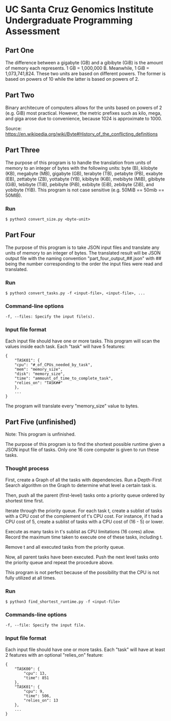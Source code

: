 # UC Santa Cruz Genomics Institute Undergraduate Programming Assessment

## Part One
The difference between a gigabyte (GB) and a gibibyte (GiB) is the
amount of memory each represents. 1 GB = 1,000,000 B. Meanwhile,
1 GiB = 1,073,741,824. These two units are based on different
powers. The former is based on powers of 10 while the latter is
based on powers of 2. 

## Part Two
Binary architecure of computers allows for the units based on
powers of 2 (e.g. GiB) most practical. However, the metric
prefixes such as kilo, mega, and giga arose due to convenience,
because 1024 is approximate to 1000. 

Source: https://en.wikipedia.org/wiki/Byte#History_of_the_conflicting_definitions

## Part Three
The purpose of this program is to handle the translation from units
of memory to an integer of bytes with the following units:
    byte (B),
    kilobyte (KB),
    megabyte (MB),
    gigabyte (GB),
    terabyte (TB),
    petabyte (PB),
    exabyte (EB),
    zettabyte (ZB),
    yottabyte (YB),
    kibibyte (KiB),
    mebibyte (MiB),
    gibibyte (GiB),
    tebibyte (TiB),
    pebibyte (PiB),
    exbibyte (EiB),
    zebibyte (ZiB),
    and yobibyte (YiB).
This program is not case sensitive (e.g. 50MiB == 50mib == 50MIB).

### Run
    $ python3 convert_size.py <byte-unit>

## Part Four
The purpose of this program is to take JSON input files and translate
any units of memory to an integer of bytes. The translated result
will be JSON output file with the naming convention
"part_four_output_##.json" with ## being the number corresponding
to the order the input files were read and translated.

### Run
    $ python3 convert_tasks.py -f <input-file>, <input-file>, ...

### Command-line options
    -f, --files: Specify the input file(s).

### Input file format
Each input file should have one or more tasks. This program will
scan the values inside each task. Each "task" will have 5 features:
```
{
    "TASK01": {
    "cpu": "#_of_CPUs_needed_by_task",
    "mem": "memory_size",
    "disk": "memory_size",
    "time": "ammount_of_time_to_complete_task",
    "relies_on": "TASK##"
    },
    ...
}
```
The program will translate every "memory_size" value to bytes.

## Part Five (unfinished)
Note: This program is unfinished.

The purpose of this program is to find the shortest possible
runtime given a JSON input file of tasks. Only one 16 core
computer is given to run these tasks.

### Thought process
First, create a Graph of all the tasks with dependencies.
Run a Depth-First Search algorithm on the Graph to determine
what level a certain task is.

Then, push all the parent (first-level) tasks onto a priority 
queue ordered by shortest time first.

Iterate through the priority queue. For each task t, create a
sublist of tasks with a CPU cost of the complement of t's
CPU cost. For instance, if t had a CPU cost of 5, create a
sublist of tasks with a CPU cost of (16 - 5) or lower.

Execute as many tasks in t's sublist as CPU limitations
(16 cores) allow. Record the maximum time taken to execute
one of these tasks, including t.

Remove t and all executed tasks from the priority queue. 

Now, all parent tasks have been executed. Push the next level 
tasks onto the priority queue and repeat the procedure above.

This program is not perfect because of the possibility that the
CPU is not fully utilized at all times.

### Run
    $ python3 find_shortest_runtime.py -f <input-file>

### Commands-line options
    -f, --file: Specify the input file.

### Input file format
Each input file should have one or more tasks. Each "task" will
have at least 2 features with an optional "relies_on" feature:
```
{
    "TASK00": {
        "cpu": 13,
        "time": 851
    },
    "TASK01": {
        "cpu": 9,
        "time": 506,
        "relies_on": 13
    },
    ...
}
```